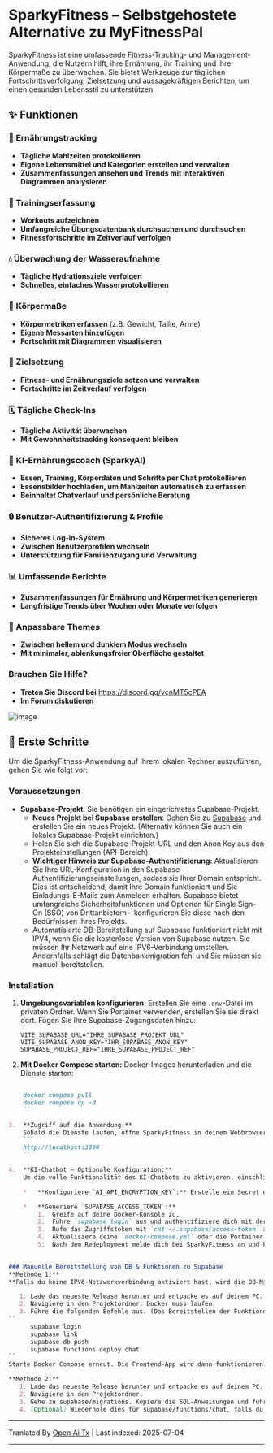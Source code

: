 # SparkyFitness – Selbstgehostete Alternative zu MyFitnessPal

SparkyFitness ist eine umfassende Fitness-Tracking- und Management-Anwendung, die Nutzern hilft, ihre Ernährung, ihr Training und ihre Körpermaße zu überwachen. Sie bietet Werkzeuge zur täglichen Fortschrittsverfolgung, Zielsetzung und aussagekräftigen Berichten, um einen gesunden Lebensstil zu unterstützen.

## ✨ Funktionen

### 🍎 Ernährungstracking

* **Tägliche Mahlzeiten protokollieren**
* **Eigene Lebensmittel und Kategorien erstellen und verwalten**
* **Zusammenfassungen ansehen und Trends mit interaktiven Diagrammen analysieren**

### 💪 Trainingserfassung

* **Workouts aufzeichnen**
* **Umfangreiche Übungsdatenbank durchsuchen und durchsuchen**
* **Fitnessfortschritte im Zeitverlauf verfolgen**

### 💧 Überwachung der Wasseraufnahme

* **Tägliche Hydrationsziele verfolgen**
* **Schnelles, einfaches Wasserprotokollieren**

### 📏 Körpermaße

* **Körpermetriken erfassen** (z.B. Gewicht, Taille, Arme)
* **Eigene Messarten hinzufügen**
* **Fortschritt mit Diagrammen visualisieren**

### 🎯 Zielsetzung

* **Fitness- und Ernährungsziele setzen und verwalten**
* **Fortschritte im Zeitverlauf verfolgen**

### 🗓️ Tägliche Check-Ins

* **Tägliche Aktivität überwachen**
* **Mit Gewohnheitstracking konsequent bleiben**

### 🤖 KI-Ernährungscoach (SparkyAI)

* **Essen, Training, Körperdaten und Schritte per Chat protokollieren**
* **Essensbilder hochladen, um Mahlzeiten automatisch zu erfassen**
* **Beinhaltet Chatverlauf und persönliche Beratung**

### 🔒 Benutzer-Authentifizierung & Profile

* **Sicheres Log-in-System**
* **Zwischen Benutzerprofilen wechseln**
* **Unterstützung für Familienzugang und Verwaltung**

### 📊 Umfassende Berichte

* **Zusammenfassungen für Ernährung und Körpermetriken generieren**
* **Langfristige Trends über Wochen oder Monate verfolgen**

### 🎨 Anpassbare Themes

* **Zwischen hellem und dunklem Modus wechseln**
* **Mit minimaler, ablenkungsfreier Oberfläche gestaltet**

### Brauchen Sie Hilfe?
* **Treten Sie Discord bei**
  https://discord.gg/vcnMT5cPEA
* **Im Forum diskutieren**


![image](https://github.com/user-attachments/assets/ccc7f34e-a663-405f-a4d4-a9888c3197bc)


## 🚀 Erste Schritte

Um die SparkyFitness-Anwendung auf Ihrem lokalen Rechner auszuführen, gehen Sie wie folgt vor:

### Voraussetzungen

*   **Supabase-Projekt**: Sie benötigen ein eingerichtetes Supabase-Projekt.
    *   **Neues Projekt bei Supabase erstellen**: Gehen Sie zu [Supabase](https://app.supabase.com/) und erstellen Sie ein neues Projekt. (Alternativ können Sie auch ein lokales Supabase-Projekt einrichten.)
    *   Holen Sie sich die Supabase-Projekt-URL und den Anon Key aus den Projekteinstellungen (API-Bereich).
    *   **Wichtiger Hinweis zur Supabase-Authentifizierung:** Aktualisieren Sie Ihre URL-Konfiguration in den Supabase-Authentifizierungseinstellungen, sodass sie Ihrer Domain entspricht. Dies ist entscheidend, damit Ihre Domain funktioniert und Sie Einladungs-E-Mails zum Anmelden erhalten. Supabase bietet umfangreiche Sicherheitsfunktionen und Optionen für Single Sign-On (SSO) von Drittanbietern – konfigurieren Sie diese nach den Bedürfnissen Ihres Projekts.
    *   Automatisierte DB-Bereitstellung auf Supabase funktioniert nicht mit IPV4, wenn Sie die kostenlose Version von Supabase nutzen. Sie müssen Ihr Netzwerk auf eine IPV6-Verbindung umstellen. Andernfalls schlägt die Datenbankmigration fehl und Sie müssen sie manuell bereitstellen.


### Installation

1.  **Umgebungsvariablen konfigurieren:**
    Erstellen Sie eine `.env`-Datei im privaten Ordner. Wenn Sie Portainer verwenden, erstellen Sie sie direkt dort.
    Fügen Sie Ihre Supabase-Zugangsdaten hinzu:
    ```
    VITE_SUPABASE_URL="IHRE_SUPABASE_PROJEKT_URL"
    VITE_SUPABASE_ANON_KEY="IHR_SUPABASE_ANON_KEY"
    SUPABASE_PROJECT_REF="IHRE_SUPABASE_PROJECT_REF"    
    ```

2.  **Mit Docker Compose starten:**
    Docker-Images herunterladen und die Dienste starten:
    ```sh
```markdown
    docker compose pull
    docker compose up -d
    ```

3.  **Zugriff auf die Anwendung:**
    Sobald die Dienste laufen, öffne SparkyFitness in deinem Webbrowser unter:
    ```
    http://localhost:3000
    ```

4.  **KI-Chatbot – Optionale Konfiguration:**
    Um die volle Funktionalität des KI-Chatbots zu aktivieren, einschließlich sicherer API-Schlüssel-Speicherung und Datenbankzugriff, befolge diese Schritte:

    *   **Konfiguriere `AI_API_ENCRYPTION_KEY`:** Erstelle ein Secret unter "Supabase -> Edge Functions" -> "Environment Variables". Dieser Schlüssel wird verwendet, um deine KI-Schlüssel bei der Speicherung in Supabase zu verschlüsseln.

    *   **Generiere `SUPABASE_ACCESS_TOKEN`:**
        1.  Greife auf deine Docker-Konsole zu.
        2.  Führe `supabase login` aus und authentifiziere dich mit der bereitgestellten URL.
        3.  Rufe das Zugriffstoken mit `cat ~/.supabase/access-token` ab.
        4.  Aktualisiere deine `docker-compose.yml` oder die Portainer-Konfiguration mit diesem Token, um neu zu deployen.
        5.  Nach dem Redeployment melde dich bei SparkyFitness an und konfiguriere den KI-Dienst mit deinem bevorzugten Anbieter.
     

### Manuelle Bereitstellung von DB & Funktionen zu Supabase
**Methode 1:**  
**Falls du keine IPV6-Netzwerkverbindung aktiviert hast, wird die DB-Migration fehlschlagen, da die kostenlose Version von Supabase keine direkte IPV4-Verbindung unterstützt.**

   1. Lade das neueste Release herunter und entpacke es auf deinem PC.
   2. Navigiere in den Projektordner. Docker muss laufen.
   3. Führe die folgenden Befehle aus. (Das Bereitstellen der Funktionen ist nur für die KI-Konfiguration erforderlich. Falls du keinen ChatBOT benötigst, kannst du diesen Schritt überspringen)
``
      supabase login  
      supabase link  
      supabase db push  
      supabase functions deploy chat   
``
Starte Docker Compose erneut. Die Frontend-App wird dann funktionieren.

**Methode 2:**  
   1. Lade das neueste Release herunter und entpacke es auf deinem PC.  
   2. Navigiere in den Projektordner.  
   3. Gehe zu supabase/migrations. Kopiere die SQL-Anweisungen und führe sie nacheinander in Supabase --> Projekt --> SQL Editor in aufsteigender Reihenfolge aus.  
   4. [Optional] Wiederhole dies für supabase/functions/chat, falls du den KI-ChatBOT benötigst. Kopiere die index.js und führe sie in Supabase --> Projekt --> Edge Function --> Neue Funktion bereitstellen aus.  
```

---

Tranlated By [Open Ai Tx](https://github.com/OpenAiTx/OpenAiTx) | Last indexed: 2025-07-04

---